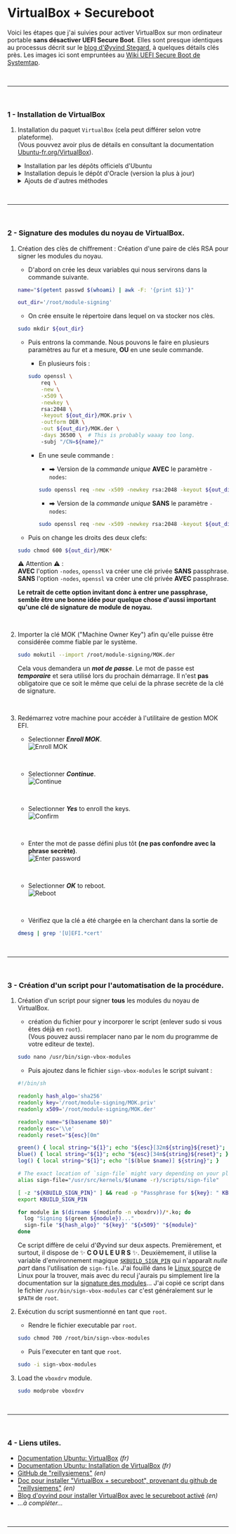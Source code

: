 # VirtualBox + Secureboot

Voici les étapes que j'ai suivies pour activer VirtualBox sur mon ordinateur 
portable **sans désactiver UEFI Secure Boot**. Elles sont presque identiques 
au processus décrit sur le [blog d'Øyvind Stegard][oyvind_blog], à quelques détails 
clés près. Les images ici sont empruntées au [Wiki UEFI Secure Boot de Systemtap][systemtap].

<br>

---

<br>

### 1 - Installation de VirtualBox

1. Installation du paquet `VirtualBox` (cela peut différer selon votre plateforme).<br>
   (Vous pouvvez avoir plus de détails en consultant la documentation [Ubuntu-fr.org/VirtualBox][ubuntu_install_vbox]).
   
   <details>
   <summary>Installation par les dépôts officiels d'Ubuntu</summary>
   Pour installer VirtualBox tel qu'empaqueté par l'équipe d'Ubuntu, installez les paquets :<br>
   <code>virtualbox</code> <code>virtualbox-qt</code> <code>virtualbox-dkms</code> <code>virtualbox-guest-additions-iso</code> <code>virtualbox-guest-utils</code>.<br>
   <br>
   <pre lang="bash">sudo apt-get install virtualbox virtualbox-qt virtualbox-dkms virtualbox-guest-additions-iso virtualbox-guest-utils</pre>
   </details>

   <details>
   <summary>Installation depuis le dépôt d'Oracle (version la plus à jour)</summary>
   Pour installer l'édition de VirtualBox telle que proposée par Oracle, vous devez ajouter son dépôt à votre liste de sources de logiciels ainsi que sa clé de signature.<br>
   Puis, vous procédez à l'installation de virtualbox-6.1.<br>
   <br>
   
   - Dans une fenêtre de terminal, exécutez la commande suivante afin de récupérer les clés de signature du dépôt de VirtualBox :<br>
   <pre lang="bash">wget -q -O- http://download.virtualbox.org/virtualbox/debian/oracle_vbox_2016.asc | sudo apt-key add -</pre><br>
   
   - Ajoutez le dépôt d'Oracle compatible avec votre version d'Ubuntu à votre liste de sources de logiciels en exécutant la commande suivante dans un terminal :<br>
   <pre lang="bash">echo "deb [arch=amd64] http://download.virtualbox.org/virtualbox/debian $(lsb_release -sc) contrib" | sudo tee /etc/apt/sources.list.d/virtualbox.list</pre><br>
   
   - Rechargez la liste des paquets disponibles pour installation en exécutant la commande suivante dans un terminal :<br>
   <pre lang="bash">sudo apt-get update</pre><br>
   
   - Pour connaître la dernière version installable :<br>
   <pre lang="bash">apt-cache madison virtualbox</pre><br>
   
   - Installation du paquet virtualbox-*. (remplacer "*" par la dernière version trouvée avec la commande précédente).<br>
   <pre lang="bash">sudo apt-get install virtualbox-6.1</pre><br>
   </details>

   <details>
   <summary>Ajouts de d'autres méthodes</summary>
   Ajout futur eventuel pour d'autres méthodes.<br>
   <pre lang="bash">Futur commandes</pre><br>
   </details>

<br>

---

<br>

### 2 - Signature des modules du noyau de VirtualBox.
1. Création des clès de chiffrement : Création d'une paire de clés RSA pour signer les modules du noyau.

   - D'abord on crée les deux variables qui nous servirons dans la commande suivante.
   ```bash
   name="$(getent passwd $(whoami) | awk -F: '{print $1}')"
   ```
   ```bash
   out_dir='/root/module-signing'
   ```

   - On crée ensuite le répertoire dans lequel on va stocker nos clès.
   ```bash
   sudo mkdir ${out_dir}
   ```

   - Puis entrons la commande. Nous pouvons le faire en plusieurs paramètres au fur et a mesure, **OU** en une seule commande.
      - En plusieurs fois :
      ```bash
      sudo openssl \
          req \
          -new \
          -x509 \
          -newkey \
          rsa:2048 \
          -keyout ${out_dir}/MOK.priv \
          -outform DER \
          -out ${out_dir}/MOK.der \
          -days 36500 \  # This is probably waaay too long.
          -subj "/CN=${name}/"
      ```
      
      - En une seule commande :

         - ⮕ Version de la *commande unique* **AVEC** le paramètre `-nodes`:
         ```bash
         sudo openssl req -new -x509 -newkey rsa:2048 -keyout ${out_dir}/MOK.priv -outform DER -out ${out_dir}/MOK.der -nodes -days 36500 -subj "/CN=${name}/"
         ```

         - ⮕ Version de la *commande unique* **SANS** le paramètre `-nodes`:
         ```bash
         sudo openssl req -new -x509 -newkey rsa:2048 -keyout ${out_dir}/MOK.priv -outform DER -out ${out_dir}/MOK.der -days 36500 -subj "/CN=${name}/"
         ```

    - Puis on change les droits des deux clefs:
   ```bash
   sudo chmod 600 ${out_dir}/MOK*
   ```
   
   ⚠️ Attention ⚠️ :<br>
   **AVEC** l'option `-nodes`, `openssl` va créer une clé privée **SANS** passphrase.<br>
   **SANS** l'option `-nodes`, `openssl` va créer une clé privée **AVEC** passphrase.   

   **Le retrait de cette option invitant donc à entrer une passphrase, semble être une 
   bonne idée pour quelque chose d'aussi important qu'une clé de signature de module 
   de noyau.**
<br>

2. Importer la clé MOK ("Machine Owner Key") afin qu'elle puisse être considérée 
   comme fiable par le système.

   ```bash
   sudo mokutil --import /root/module-signing/MOK.der
   ```
   Cela vous demandera un _**mot de passe**_. Le mot de passe est _**temporaire**_ et 
   sera utilisé lors du prochain démarrage. Il n'est **pas** obligatoire 
   que ce soit le même que celui de la phrase secrète de la clé de signature.
<br>

3. Redémarrez votre machine pour accéder à l'utilitaire de gestion MOK EFI.<br>

   - Selectionner _**Enroll MOK**_.<br>
   ![Enroll MOK][screen-enroll mok]

   [screen-enroll mok]: https://sourceware.org/systemtap/wiki/SecureBoot?action=AttachFile&do=get&target=Screenshot_kvm-rawhide-64-uefi-1_2014-02-27_14_00_13_crop.png
   <br>

   - Selectionner _**Continue**_.<br>
   ![Continue][screen-continue]

   [screen-continue]: https://sourceware.org/systemtap/wiki/SecureBoot?action=AttachFile&do=get&target=Screenshot_kvm-rawhide-64-uefi-1_2014-02-27_14_00_35_crop.png
   <br>

   - Selectionner _**Yes**_ to enroll the keys.<br>
   ![Confirm][screen-confirm]

   [screen-confirm]: https://sourceware.org/systemtap/wiki/SecureBoot?action=AttachFile&do=get&target=Screenshot_kvm-rawhide-64-uefi-1_2014-02-27_14_00_44_crop.png
   <br>

   - Enter the mot de passe défini plus tôt **(ne pas confondre avec la phrase secrète)**.<br>
   ![Enter password][screen-password]

   [screen-password]: https://sourceware.org/systemtap/wiki/SecureBoot?action=AttachFile&do=get&target=Screenshot_kvm-rawhide-64-uefi-1_2014-02-27_14_00_53_crop.png
   <br>

   - Selectionner _**OK**_ to reboot.<br>
   ![Reboot][screen-reboot]

   [screen-reboot]: https://sourceware.org/systemtap/wiki/SecureBoot?action=AttachFile&do=get&target=Screenshot_kvm-rawhide-64-uefi-1_2014-02-27_14_01_06_crop.png
   <br>

   - Vérifiez que la clé a été chargée en la cherchant dans la sortie de

   ```bash
   dmesg | grep '[U]EFI.*cert'
   ```

<br>

---

<br>

### 3 - Création d'un script pour l'automatisation de la procédure.

1. Création d'un script pour signer **tous** les modules du noyau de VirtualBox.
   - création du fichier pour y incorporer le script (enlever sudo si vous êtes déjà en `root`).<br>
   (Vous pouvez aussi remplacer nano par le nom du programme de votre editeur de texte).
   ```bash
   sudo nano /usr/bin/sign-vbox-modules
   ```

   - Puis ajoutez dans le fichier `sign-vbox-modules` le script suivant :
   ```bash
   #!/bin/sh
   
   readonly hash_algo='sha256'
   readonly key='/root/module-signing/MOK.priv'
   readonly x509='/root/module-signing/MOK.der'
   
   readonly name="$(basename $0)"
   readonly esc='\\e'
   readonly reset="${esc}[0m"
   
   green() { local string="${1}"; echo "${esc}[32m${string}${reset}"; }
   blue() { local string="${1}"; echo "${esc}[34m${string}${reset}"; }
   log() { local string="${1}"; echo "[$(blue $name)] ${string}"; }
   
   # The exact location of `sign-file` might vary depending on your platform.
   alias sign-file="/usr/src/kernels/$(uname -r)/scripts/sign-file"
   
   [ -z "${KBUILD_SIGN_PIN}" ] && read -p "Passphrase for ${key}: " KBUILD_SIGN_PIN
   export KBUILD_SIGN_PIN
   
   for module in $(dirname $(modinfo -n vboxdrv))/*.ko; do
     log "Signing $(green ${module})..."
     sign-file "${hash_algo}" "${key}" "${x509}" "${module}"
   done
   ```

   Ce script diffère de celui d'Øyvind sur deux aspects. Premièrement, et surtout, 
   il dispose de :sparkles: **C O U L E U R S** :sparkles:. Deuxièmement, il 
   utilise la variable d'environnement magique [`$KBUILD_SIGN_PIN`][kbuild_sign_pin] 
   qui n'apparaît _nulle part_ dans l'utilisation de `sign-file`. J'ai fouillé dans 
   le [Linux source][linux_source] de Linux pour la trouver, mais avec du recul j'aurais 
   pu simplement lire la documentation sur la [signature des modules][module-signing]... 
   J'ai copié ce script dans le fichier `/usr/bin/sign-vbox-modules` car c'est 
   généralement sur le `$PATH` de `root`.

   
2. Exécution du script susmentionné en tant que `root`.

   - Rendre le fichier executable par `root`.
   ```bash
   sudo chmod 700 /root/bin/sign-vbox-modules
   ```

   - Puis l'executer en tant que `root`.
   ```bash
   sudo -i sign-vbox-modules
   ```

3. Load the `vboxdrv` module.
   ```bash
   sudo modprobe vboxdrv
   ```

<br>

---

<br>

### 4 - Liens utiles.
- [Documentation Ubuntu: VirtualBox][ubuntu_vbox] _(fr)_
- [Documentation Ubuntu: Installation de VirtualBox][ubuntu_install_vbox] _(fr)_
- [GitHub de "reillysiemens"][reillysiemens_github] _(en)_
- [Doc pour installer "VirtualBox + secureboot", provenant du github de "reillysiemens"][reillysiemens_doc_vbox] _(en)_
- [Blog d'oyvind pour installer VirtualBox avec le secureboot activé][oyvind_blog] _(en)_
- _...à compléter..._





<br>

---

<br>

[oyvind_blog]: https://stegard.net/2016/10/virtualbox-secure-boot-ubuntu-fail/
[systemtap]: https://sourceware.org/systemtap/wiki/SecureBoot
[kbuild_sign_pin]: https://github.com/torvalds/linux/blob/12491ed354d23c0ecbe02459bf4be58b8c772bc8/scripts/sign-file.c#L236
[linux_source]: https://github.com/torvalds/linux/blob/12491ed354d23c0ecbe02459bf4be58b8c772bc8/scripts/sign-file.c
[module-signing]: https://www.kernel.org/doc/html/v4.20/admin-guide/module-signing.html#manually-signing-modules

[ubuntu_vbox]: https://doc.ubuntu-fr.org/virtualbox
[ubuntu_install_vbox]: https://doc.ubuntu-fr.org/virtualbox#installation
[reillysiemens_github]: https://github.com/reillysiemens/
[reillysiemens_doc_vbox]: https://gist.github.com/reillysiemens/ac6bea1e6c7684d62f544bd79b2182a4
